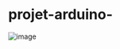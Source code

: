 # projet-arduino-

![image](https://github.com/oulko/projet-arduino-/assets/135321228/1470af84-1602-4312-bb6c-8fee007fe1d0)
